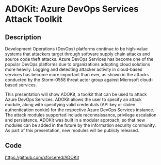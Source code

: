 # ADOKit: Azure DevOps Services Attack Toolkit

## Description
Development Operations (DevOps) platforms continue to be high-value systems that attackers target through software supply chain attacks and source code theft attacks. Azure DevOps Services has become one of the popular DevOps platforms due to organizations adopting cloud solutions more heavily. Logging and detecting attacker activity in cloud-based services has become more important than ever, as shown in the attacks conducted by the Storm-0558 threat actor group against Microsoft cloud-based services.

This presentation will show ADOKit, a toolkit that can be used to attack Azure DevOps Services. ADOKit allows the user to specify an attack module, along with specifying valid credentials (API key or stolen authentication cookie) for the respective Azure DevOps Services instance. The attack modules supported include reconnaissance, privilege escalation and persistence. ADOKit was built in a modular approach, so that new modules can be added in the future by the information security community. As part of this presentation, new modules will be publicly released.

## Code
https://github.com/xforcered/ADOKit
